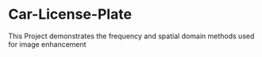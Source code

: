 # Car-License-Plate
This Project demonstrates the frequency and spatial domain methods used for image enhancement
